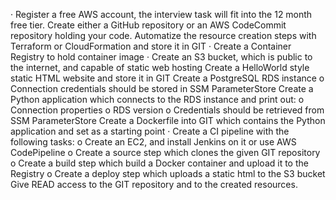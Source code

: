 ·
Register a free AWS account, the interview task will fit into the 12 month free tier.
Create either a GitHub repository or an AWS CodeCommit repository holding your code.
Automatize the resource creation steps with Terraform or CloudFormation and store it in GIT
·
Create a Container Registry to hold container image
·
Create an S3 bucket, which is public to the internet, and capable of static web hosting Create a HelloWorld style static HTML website and store it in GIT
Create a PostgreSQL RDS instance
o Connection credentials should be stored in SSM ParameterStore Create a Python application which connects to the RDS instance and print out:
o Connection properties
o RDS version
o Credentials should be retrieved from SSM ParameterStore
Create a Dockerfile into GIT which contains the Python application and set as a starting point
· Create a CI pipeline with the following tasks:
o Create an EC2, and install Jenkins on it or use AWS CodePipeline
o Create a source step which clones the given GIT repository
о Create a build step which build a Docker container and upload it to the Registry
о
Create a deploy step which uploads a static html to the S3 bucket Give READ access to the GIT repository and to the created resources.

